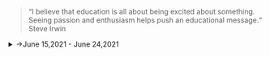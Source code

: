 >“I believe that education is all about being excited about something. Seeing passion and enthusiasm helps push an educational message.“
Steve Irwin

<details>
<summary>
->June 15,2021 - June 24,2021
</summary>
<p>
<details>
<summary>Day 71</summary>
<p>

- ✔️ [Completed Daily Workout Problem in lumosity](https://github.com/roshan1727/Upskill_EveryDay2.o/blob/main/images/lumosity/lumosity20.jpg)
- ✔️ [Completed Daily Workout Problem in elevate](https://github.com/roshan1727/Upskill_EveryDay2.o/blob/main/images/elevate/elevate19.jpg)
- ✔️Chess.com
  - ✔️ [Solved Some Puzzles](https://github.com/roshan1727/Upskill_EveryDay2.o/blob/main/images/Chess.com/day71chs1.png)
  - ✔️ [Played Puzzle Rush](https://github.com/roshan1727/Upskill_EveryDay2.o/blob/main/images/Chess.com/day71chs2.png)
  - ✔️ [Solved Daily Puzzle](https://github.com/roshan1727/Upskill_EveryDay2.o/blob/main/images/Chess.com/day71chs3.png)
  - ✔️ [Played  puzzle battle with random person](https://github.com/roshan1727/Upskill_EveryDay2.o/blob/main/images/Chess.com/day71chs4.png)  
- ✔️Youtube Videos for English vocabalory
    - 👂🏻 [Watched a Youtube video "The Real Reason SpaceX Is DOMINATING Nasa In The Space Race"](https://youtu.be/JGqTag3VTek)
    - 👂🏻 [Watched a Youtube video "Canva: She founded a unicorn by 30. Now she's taking on the tech giants | Make It International"](https://youtu.be/Ep21f3ncvBk)
    - 👂🏻 [Watched a Youtube video "Could Plastic-Eating Bacteria Save The Planet?"](https://youtu.be/DDhPuyrSq3E)
    - 👂🏻 [Watched a Youtube video "From Being a Social Media Manager to Building His Own Startup | Suumit Shah | Journey of Dukaan |"](https://youtu.be/MDtQ4VdGZqg)
- ✔️Python Upgrading
    - 👂🏻 [Watched a Youtube video "Our First Tkinter GUI | Python Tkinter GUI Tutorial In Hindi #2"](https://youtu.be/K7XV9-GjzbY)
    - 👂🏻 [Watched a Youtube video "Tkinter Widgets & Attributes | Python Tkinter GUI Tutorial In Hindi #3"](https://youtu.be/tHI_LtnZNo4)
- ✔️Sovled Todays Daily Challenge in skillrack
- ✔️Linux/Mac Terminal Commands Upgrading
    - 👂🏻 [Watched a Youtube video "Moving Files - Terminal Commands"](https://youtu.be/64QLbU4hJ3k)
    - 👂🏻 [Watched a Youtube video "Find Files & Execute Tasks - Terminal Commands"](https://youtu.be/tdKpup8vrc8)
</p>
</details>

<details>
<summary>Day 72</summary>
<p>

- ✔️ [Completed Daily Workout Problem in lumosity](https://github.com/roshan1727/Upskill_EveryDay2.o/blob/main/images/lumosity/lumosity21.jpg)
- ✔️ [Completed Daily Workout Problem in elevate](https://github.com/roshan1727/Upskill_EveryDay2.o/blob/main/images/elevate/elevate20.jpg)
- ✔️Chess.com
  - ✔️ [Solved Some Puzzles](https://github.com/roshan1727/Upskill_EveryDay2.o/blob/main/images/Chess.com/day72chs1.png)
  - ✔️ [Played Puzzle Rush](https://github.com/roshan1727/Upskill_EveryDay2.o/blob/main/images/Chess.com/day72chs2.png)
  - ✔️ [Solved Daily Puzzle](https://github.com/roshan1727/Upskill_EveryDay2.o/blob/main/images/Chess.com/day72chs3.png)
  - ✔️ [Played  puzzle battle with random person](https://github.com/roshan1727/Upskill_EveryDay2.o/blob/main/images/Chess.com/day72chs4.png)  
- ✔️Youtube Videos for English vocabalory
    - 👂🏻 [Watched a Youtube video "Why Jumia Is Beating Amazon And Alibaba In Africa"](https://youtu.be/BLxyJagWhYw)
    - 👂🏻 [Watched a Youtube video "IIT Grads With Zero Farming Experience Earn Rs 80 Lakh/Month From Exotic Veggies | Cobrapost"](https://youtu.be/vpuKTaNCbuM)
    - 👂🏻 [Watched a Youtube video "American Express Marketing Campaign that led to transactions worth $19.6 Billion"](https://youtu.be/hHGlDhJkDKI)
- ✔️Python Upgrading
    - 👂🏻 [Watched a Youtube video "Label, Geometry, Maxsize & Minsize | Python Tkinter GUI Tutorial In Hindi #4"](hhttps://youtu.be/dizKSszF74A)
    - 👂🏻 [Watched a Youtube video "Displaying Images Using Label | Python Tkinter GUI Tutorial In Hindi #5"](https://youtu.be/end4IWH0ihY)
- ✔️Sovled Todays Daily Challenge in skillrack
- ✔️Linux/Mac Terminal Commands Upgrading
    - 👂🏻 [Watched a Youtube video "Search Text in Files using Grep - Terminal Commands"](https://youtu.be/xi9TUVDHr9w)
    - 👂🏻 [Watched a Youtube video "Find Files & Execute Tasks - Terminal Commands"](https://youtu.be/tdKpup8vrc8)
</p>
</details>